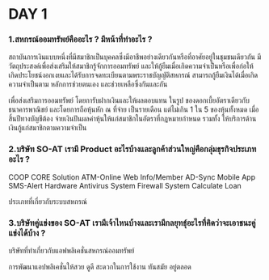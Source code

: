 # DAY 1

### 1.สหกรณ์ออมทรัพย์คืออะไร ? มีหน้าที่ทำอะไร ?

สถาบันการเงินแบบหนึ่งที่มีสมาชิกเป็นบุคคลซึ่งมีอาชีพอย่างเดียวกันหรือที่อาศัยอยู่ในชุมชนเดียวกัน มีวัตถุประสงค์เพื่อส่งเสริมให้สมาชิกรู้จักการออมทรัพย์ และให้กู้ยืมเมื่อเกิดความจำเป็นหรือเพื่อก่อให้เกิดประโยชน์งอกเงยและได้รับการจดทะเบียนตามพระราชบัญญัติสหกรณ์ สามารถกู้ยืมเงินได้เมื่อเกิดความจำเป็นตาม หลักการช่วยตนเอง และช่วยเหลือซึ่งกันและกัน

เพื่อส่งเสริมการออมทรัพย์ โดยการับฝากเงินและให้ผลตอบแทน ในรูป ของดอกเบี้ยอัตราเดียวกับธนาคารพาณิชย์ และโดยการถือหุ้นหัก ณ ที่จ่าย เป็นรายเดือน แต่ไม่เกิน 1 ใน 5 ของหุ้นทั้งหมด เมื่อสิ้นปีทางบัญชีต้อง จ่ายเงินปันผลค่าหุ้นให้แก่สมาชิกในอัตราที่กฎหมายกำหนด รวมทั้ง ให้บริการด้านเงินกู้แก่สมาชิกตามความจำเป็น

### 2.บริษัท SO-AT เรามี Product อะไรบ้างและลูกค้าส่วนใหญ่คือกลุ่มธุรกิจประเภทอะไร ?

COOP CORE Solution
ATM-Online
Web Info/Member
AD-Sync
Mobile App
SMS-Alert
Hardware
Antivirus System
Firewall System
Calculate Loan

ประเภทที่เกี่ยวกับระบบสหกรณ์

### 3.บริษัทคู่แข่งของ SO-AT เรามีเจ้าไหนบ้างและเรามีกลยุทธุ์อะไรที่คิดว่าจะเอาชนะคู่แข่งได้บ้าง ?

บริษัทที่ทำเกี่ยวกับแอฟพลิเคชั่นสหกรณ์ออมทรัพย์

การพัฒนาแอปพลิเคชั่นให้สวย ดูดี สะดวกในการใช้งาน ทันสมัย อยู่ตลอด
